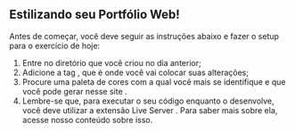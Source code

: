 ## Estilizando seu Portfólio Web!
Antes de começar, você deve seguir as instruções abaixo e fazer o setup para o exercício de hoje:
1.  Entre no diretório que você criou no dia anterior;
2.  Adicione a tag <style></style> , que é onde você vai colocar suas alterações;
3.  Procure uma paleta de cores com a qual você mais se identifique e que você pode gerar nesse site .
4.  Lembre-se que, para executar o seu código enquanto o desenvolve, você deve utilizar a extensão Live Server . Para saber mais sobre ela, acesse nosso conteúdo sobre isso.
